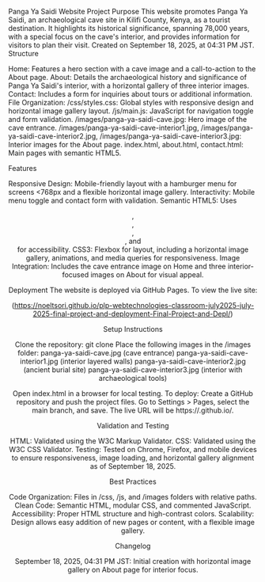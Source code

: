 Panga Ya Saidi Website
Project Purpose
This website promotes Panga Ya Saidi, an archaeological cave site in Kilifi County, Kenya, as a tourist destination. It highlights its historical significance, spanning 78,000 years, with a special focus on the cave's interior, and provides information for visitors to plan their visit. Created on September 18, 2025, at 04:31 PM JST.
Structure

Home: Features a hero section with a cave image and a call-to-action to the About page.
About: Details the archaeological history and significance of Panga Ya Saidi's interior, with a horizontal gallery of three interior images.
Contact: Includes a form for inquiries about tours or additional information.
File Organization:
/css/styles.css: Global styles with responsive design and horizontal image gallery layout.
/js/main.js: JavaScript for navigation toggle and form validation.
/images/panga-ya-saidi-cave.jpg: Hero image of the cave entrance.
/images/panga-ya-saidi-cave-interior1.jpg, /images/panga-ya-saidi-cave-interior2.jpg, /images/panga-ya-saidi-cave-interior3.jpg: Interior images for the About page.
index.html, about.html, contact.html: Main pages with semantic HTML5.



Features

Responsive Design: Mobile-friendly layout with a hamburger menu for screens <768px and a flexible horizontal image gallery.
Interactivity: Mobile menu toggle and contact form with validation.
Semantic HTML5: Uses <header>, <nav>, <main>, <section>, and <footer> for accessibility.
CSS3: Flexbox for layout, including a horizontal image gallery, animations, and media queries for responsiveness.
Image Integration: Includes the cave entrance image on Home and three interior-focused images on About for visual appeal.

Deployment
The website is deployed via GitHub Pages. To view the live site:

(https://noeltsori.github.io/plp-webtechnologies-classroom-july2025-july-2025-final-project-and-deployment-Final-Project-and-Depl/)

Setup Instructions

Clone the repository: git clone <repository-url>
Place the following images in the /images folder:
panga-ya-saidi-cave.jpg (cave entrance)
panga-ya-saidi-cave-interior1.jpg (interior layered walls)
panga-ya-saidi-cave-interior2.jpg (ancient burial site)
panga-ya-saidi-cave-interior3.jpg (interior with archaeological tools)


Open index.html in a browser for local testing.
To deploy:
Create a GitHub repository and push the project files.
Go to Settings > Pages, select the main branch, and save.
The live URL will be https://<username>.github.io/<repository-name>.



Validation and Testing

HTML: Validated using the W3C Markup Validator.
CSS: Validated using the W3C CSS Validator.
Testing: Tested on Chrome, Firefox, and mobile devices to ensure responsiveness, image loading, and horizontal gallery alignment as of September 18, 2025.

Best Practices

Code Organization: Files in /css, /js, and /images folders with relative paths.
Clean Code: Semantic HTML, modular CSS, and commented JavaScript.
Accessibility: Proper HTML structure and high-contrast colors.
Scalability: Design allows easy addition of new pages or content, with a flexible image gallery.

Changelog

September 18, 2025, 04:31 PM JST: Initial creation with horizontal image gallery on About page for interior focus.


